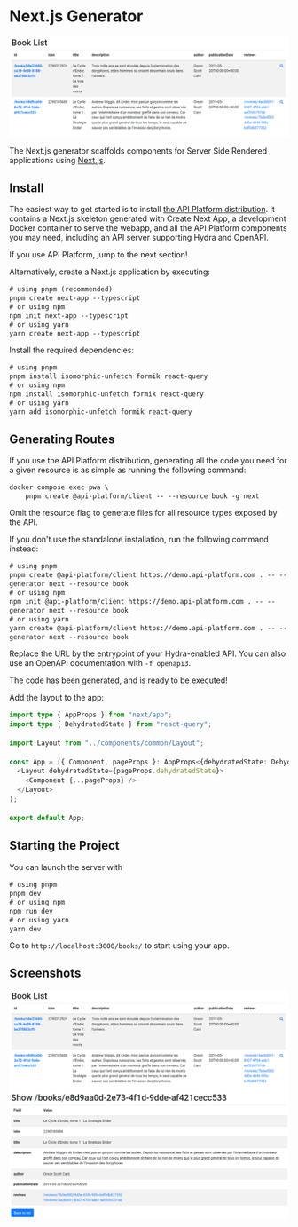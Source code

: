 # Next.js Generator

![List screenshot](images/nextjs/create-client-nextjs-list.png)

The Next.js generator scaffolds components for Server Side Rendered applications using [Next.js](https://nextjs.org/).

## Install

The easiest way to get started is to install [the API Platform distribution](../distribution/index.md).
It contains a Next.js skeleton generated with Create Next App,
a development Docker container to serve the webapp, and all the API Platform components you may need, including an API server
supporting Hydra and OpenAPI.

If you use API Platform, jump to the next section!

Alternatively, create a Next.js application by executing:

```console
# using pnpm (recommended)
pnpm create next-app --typescript
# or using npm
npm init next-app --typescript
# or using yarn
yarn create next-app --typescript
```

Install the required dependencies:

```console
# using pnpm
pnpm install isomorphic-unfetch formik react-query
# or using npm
npm install isomorphic-unfetch formik react-query
# or using yarn
yarn add isomorphic-unfetch formik react-query
```

## Generating Routes

If you use the API Platform distribution, generating all the code you need for a given resource is as simple as running the following command:

```console
docker compose exec pwa \
    pnpm create @api-platform/client -- --resource book -g next
```

Omit the resource flag to generate files for all resource types exposed by the API.

If you don't use the standalone installation, run the following command instead:

```console
# using pnpm
pnpm create @api-platform/client https://demo.api-platform.com . -- --generator next --resource book
# or using npm
npm init @api-platform/client https://demo.api-platform.com . -- --generator next --resource book
# or using yarn
yarn create @api-platform/client https://demo.api-platform.com . -- --generator next --resource book
```

Replace the URL by the entrypoint of your Hydra-enabled API.
You can also use an OpenAPI documentation with `-f openapi3`.

The code has been generated, and is ready to be executed!

Add the layout to the app:

```typescript
import type { AppProps } from "next/app";
import type { DehydratedState } from "react-query";

import Layout from "../components/common/Layout";

const App = ({ Component, pageProps }: AppProps<{dehydratedState: DehydratedState}>) => (
  <Layout dehydratedState={pageProps.dehydratedState}>
    <Component {...pageProps} />
  </Layout>
);

export default App;
```

## Starting the Project

You can launch the server with

```console
# using pnpm
pnpm dev
# or using npm
npm run dev
# or using yarn
yarn dev
```

Go to `http://localhost:3000/books/` to start using your app.

## Screenshots

![List](images/nextjs/create-client-nextjs-list.png)
![Show](images/nextjs/create-client-nextjs-show.png)
